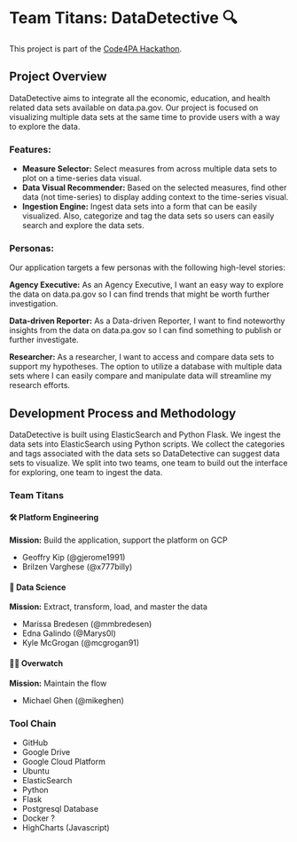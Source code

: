# Team Titans: DataDetective :mag:
This project is part of the [Code4PA Hackathon](https://www.code4pa.tech/).

## Project Overview
DataDetective aims to integrate all the economic, education, and health related data sets available on data.pa.gov. Our project is focused on visualizing multiple data sets at the same time to provide users with a way to explore the data.

### Features:
* **Measure Selector:** Select measures from across multiple data sets to plot on a time-series data visual.
* **Data Visual Recommender:** Based on the selected measures, find other data (not time-series) to display adding context to the time-series visual.
* **Ingestion Engine:** Ingest data sets into a form that can be easily visualized. Also, categorize and tag the data sets so users can easily search and explore the data sets.

### Personas:
Our application targets a few personas with the following high-level stories:

**Agency Executive:** As an Agency Executive, I want an easy way to explore the data on data.pa.gov so I can find trends that might be worth further investigation.

**Data-driven Reporter:** As a Data-driven Reporter, I want to find noteworthy insights from the data on data.pa.gov so I can find something to publish or further investigate.

**Researcher:** As a researcher, I want to access and compare data sets to support my hypotheses. The option to utilize a database with multiple data sets where I can easily compare and manipulate data will streamline my research efforts. 

## Development Process and Methodology
DataDetective is built using ElasticSearch and Python Flask. We ingest the data sets into ElasticSearch using Python scripts. We collect the categories and tags associated with the data sets so DataDetective can suggest data sets to visualize. We split into two teams, one team to build out the interface for exploring, one team to ingest the data.

### Team Titans
#### :hammer_and_wrench: Platform Engineering
**Mission:** Build the application, support the platform on GCP
* Geoffry Kip (@gjerome1991)
* Brilzen Varghese (@x777billy)

#### :microscope: Data Science
**Mission:** Extract, transform, load, and master the data
* Marissa Bredesen (@mmbredesen)
* Edna Galindo (@Marys0l)
* Kyle McGrogan (@mcgrogan91)

#### :construction_worker_man: Overwatch
**Mission:** Maintain the flow
* Michael Ghen (@mikeghen)

### Tool Chain
* GitHub
* Google Drive
* Google Cloud Platform
* Ubuntu
* ElasticSearch
* Python
* Flask
* Postgresql Database
* Docker ?
* HighCharts (Javascript)
